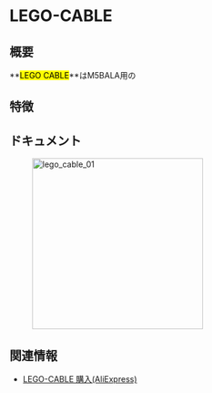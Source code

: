 # LEGO-CABLE

## 概要

**<mark>LEGO CABLE</mark>**はM5BALA用の

## 特徴

## ドキュメント

<figure>
    <img src="assets/img/product_pics/accessories/lego_cable_01.jpg" alt="lego_cable_01" width="300px" height="300px">
</figure>

## 関連情報

- [LEGO-CABLE 購入(AliExpress)](https://www.aliexpress.com/store/product/M5Stack-M5Bala-ESP32-6Pin-10-20/3226069_32923086380.html)